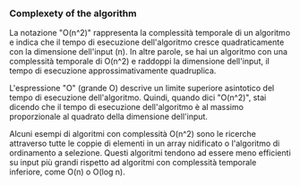 ### Complexety of the algorithm
La notazione "O(n^2)" rappresenta la complessità temporale di un algoritmo e indica che il tempo di esecuzione dell'algoritmo cresce quadraticamente con la dimensione dell'input (n). In altre parole, se hai un algoritmo con una complessità temporale di O(n^2) e raddoppi la dimensione dell'input, il tempo di esecuzione approssimativamente quadruplica.

L'espressione "O" (grande O) descrive un limite superiore asintotico del tempo di esecuzione dell'algoritmo. Quindi, quando dici "O(n^2)", stai dicendo che il tempo di esecuzione dell'algoritmo è al massimo proporzionale al quadrato della dimensione dell'input.

Alcuni esempi di algoritmi con complessità O(n^2) sono le ricerche attraverso tutte le coppie di elementi in un array nidificato o l'algoritmo di ordinamento a selezione. Questi algoritmi tendono ad essere meno efficienti su input più grandi rispetto ad algoritmi con complessità temporale inferiore, come O(n) o O(log n).